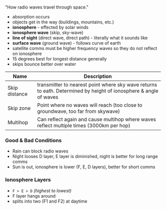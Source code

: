 "How radio waves travel through space."
- absorption occurs
- objects get in the way (buildings, mountains, etc.)
- **ionosphere** - effected by solar winds
- **ionosphere wave** (skip, sky-wave)
- **line of sight** (direct wave, direct path) - literally what it sounds like
- **surface wave** (ground wave) - follows curve of earth
- satellite comms must be higher frequency waves so they do not reflect on ionosphere
- 15 degrees best for longest distance generally
- skips bounce better over water

| Name          | Description                                                                                                      |
| ------------- | ---------------------------------------------------------------------------------------------------------------- |
| Skip distance | transmitter to nearest point where sky wave returns to eath. Determined by height of ionosphere & angle of waves |
| Skip zone     | Point where no waves will reach (too close to groundwave, too far from skywave)                                  |
| Multihop      | Can reflect again and cause multihop where waves reflect multiple times (3000km per hop)                         |

### Good & Bad Conditions
- Rain can block radio waves
- Night looses D layer, E layer is diminished, night is better for long range comms
- Sun is out, ionosphere is lower (F, E, D layers), better for short comms
### Ionosphere Layers
- `F > E > D` *(highest to lowest)*
- F layer hangs around
- splits into two (F1 and F2) at daytime
